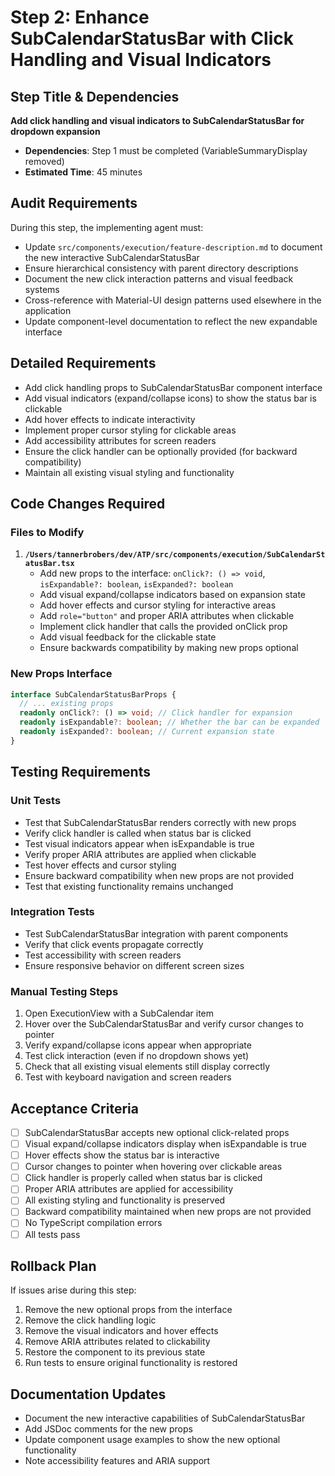 # Step 2: Enhance SubCalendarStatusBar with Click Handling and Visual Indicators

## Step Title & Dependencies
**Add click handling and visual indicators to SubCalendarStatusBar for dropdown expansion**
- **Dependencies**: Step 1 must be completed (VariableSummaryDisplay removed)
- **Estimated Time**: 45 minutes

## Audit Requirements
During this step, the implementing agent must:
- Update `src/components/execution/feature-description.md` to document the new interactive SubCalendarStatusBar
- Ensure hierarchical consistency with parent directory descriptions
- Document the new click interaction patterns and visual feedback systems
- Cross-reference with Material-UI design patterns used elsewhere in the application
- Update component-level documentation to reflect the new expandable interface

## Detailed Requirements
- Add click handling props to SubCalendarStatusBar component interface
- Add visual indicators (expand/collapse icons) to show the status bar is clickable
- Add hover effects to indicate interactivity
- Implement proper cursor styling for clickable areas
- Add accessibility attributes for screen readers
- Ensure the click handler can be optionally provided (for backward compatibility)
- Maintain all existing visual styling and functionality

## Code Changes Required

### Files to Modify
1. **`/Users/tannerbrobers/dev/ATP/src/components/execution/SubCalendarStatusBar.tsx`**
   - Add new props to the interface: `onClick?: () => void`, `isExpandable?: boolean`, `isExpanded?: boolean`
   - Add visual expand/collapse indicators based on expansion state
   - Add hover effects and cursor styling for interactive areas
   - Add `role="button"` and proper ARIA attributes when clickable
   - Implement click handler that calls the provided onClick prop
   - Add visual feedback for the clickable state
   - Ensure backwards compatibility by making new props optional

### New Props Interface
```typescript
interface SubCalendarStatusBarProps {
  // ... existing props
  readonly onClick?: () => void; // Click handler for expansion
  readonly isExpandable?: boolean; // Whether the bar can be expanded
  readonly isExpanded?: boolean; // Current expansion state
}
```

## Testing Requirements

### Unit Tests
- Test that SubCalendarStatusBar renders correctly with new props
- Verify click handler is called when status bar is clicked
- Test visual indicators appear when isExpandable is true
- Verify proper ARIA attributes are applied when clickable
- Test hover effects and cursor styling
- Ensure backward compatibility when new props are not provided
- Test that existing functionality remains unchanged

### Integration Tests
- Test SubCalendarStatusBar integration with parent components
- Verify that click events propagate correctly
- Test accessibility with screen readers
- Ensure responsive behavior on different screen sizes

### Manual Testing Steps
1. Open ExecutionView with a SubCalendar item
2. Hover over the SubCalendarStatusBar and verify cursor changes to pointer
3. Verify expand/collapse icons appear when appropriate
4. Test click interaction (even if no dropdown shows yet)
5. Check that all existing visual elements still display correctly
6. Test with keyboard navigation and screen readers

## Acceptance Criteria
- [ ] SubCalendarStatusBar accepts new optional click-related props
- [ ] Visual expand/collapse indicators display when isExpandable is true
- [ ] Hover effects show the status bar is interactive
- [ ] Cursor changes to pointer when hovering over clickable areas
- [ ] Click handler is properly called when status bar is clicked
- [ ] Proper ARIA attributes are applied for accessibility
- [ ] All existing styling and functionality is preserved
- [ ] Backward compatibility maintained when new props are not provided
- [ ] No TypeScript compilation errors
- [ ] All tests pass

## Rollback Plan
If issues arise during this step:
1. Remove the new optional props from the interface
2. Remove the click handling logic
3. Remove the visual indicators and hover effects
4. Remove ARIA attributes related to clickability
5. Restore the component to its previous state
6. Run tests to ensure original functionality is restored

## Documentation Updates
- Document the new interactive capabilities of SubCalendarStatusBar
- Add JSDoc comments for the new props
- Update component usage examples to show the new optional functionality
- Note accessibility features and ARIA support
